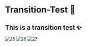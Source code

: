 # Transition-Test 💨 
## This is a transition test ✨
![25](https://user-images.githubusercontent.com/94203956/158276767-706da6fc-ef73-4a33-b4b7-af6cbe8f1a7c.PNG)
![26](https://user-images.githubusercontent.com/94203956/158276918-63a9a7f5-d090-4201-93e1-90a3ecb5e2de.PNG)
![27](https://user-images.githubusercontent.com/94203956/158276981-58ccc5bb-3a54-4281-8b65-64f3f20ed8db.PNG)
